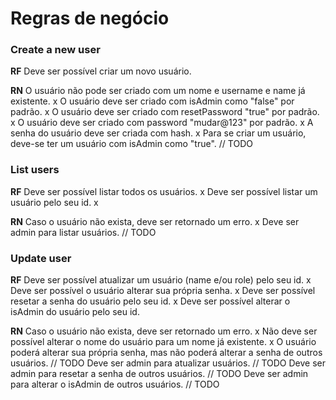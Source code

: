 # Regras de negócio

### Create a new user

**RF**
Deve ser possível criar um novo usuário.

**RN**
O usuário não pode ser criado com um nome e username e name já existente. x
O usuário deve ser criado com isAdmin como "false" por padrão. x
O usuário deve ser criado com resetPassword "true" por padrão. x
O usuário deve ser criado com password "mudar@123" por padrão. x
A senha do usuário deve ser criada com hash. x
Para se criar um usuário, deve-se ter um usuário com isAdmin como "true". // TODO

### List users

**RF**
Deve ser possível listar todos os usuários. x
Deve ser possível listar um usuário pelo seu id. x

**RN**
Caso o usuário não exista, deve ser retornado um erro. x
Deve ser admin para listar usuários. // TODO

### Update user

**RF**
Deve ser possível atualizar um usuário (name e/ou role) pelo seu id. x
Deve ser possível o usuário alterar sua própria senha. x
Deve ser possível resetar a senha do usuário pelo seu id. x
Deve ser possível alterar o isAdmin do usuário pelo seu id.

**RN**
Caso o usuário não exista, deve ser retornado um erro. x
Não deve ser possível alterar o nome do usuário para um nome já existente. x
O usuário poderá alterar sua própria senha, mas não poderá alterar a senha de outros usuários. // TODO
Deve ser admin para atualizar usuários. // TODO
Deve ser admin para resetar a senha de outros usuários. // TODO
Deve ser admin para alterar o isAdmin de outros usuários. // TODO
